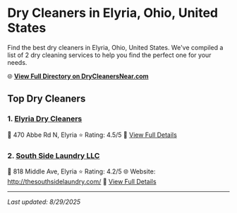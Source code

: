 # Dry Cleaners in Elyria, Ohio, United States

Find the best dry cleaners in Elyria, Ohio, United States. We've compiled a list of 2 dry cleaning services to help you find the perfect one for your needs.

🌐 **[View Full Directory on DryCleanersNear.com](https://drycleanersnear.com/city/US/Ohio/Elyria)**

## Top Dry Cleaners

### 1. [Elyria Dry Cleaners](https://drycleanersnear.com/dryCleaner/6875b6a59b5c02c2ea2780e3/elyria-dry-cleaners)
📍 470 Abbe Rd N, Elyria
⭐ Rating: 4.5/5
🔗 [View Full Details](https://drycleanersnear.com/dryCleaner/6875b6a59b5c02c2ea2780e3/elyria-dry-cleaners)

### 2. [South Side Laundry LLC](https://drycleanersnear.com/dryCleaner/6875b6479b5c02c2ea277e1c/south-side-laundry-llc)
📍 818 Middle Ave, Elyria
⭐ Rating: 4.2/5
🌐 Website: http://thesouthsidelaundry.com/
🔗 [View Full Details](https://drycleanersnear.com/dryCleaner/6875b6479b5c02c2ea277e1c/south-side-laundry-llc)


---

*Last updated: 8/29/2025*
